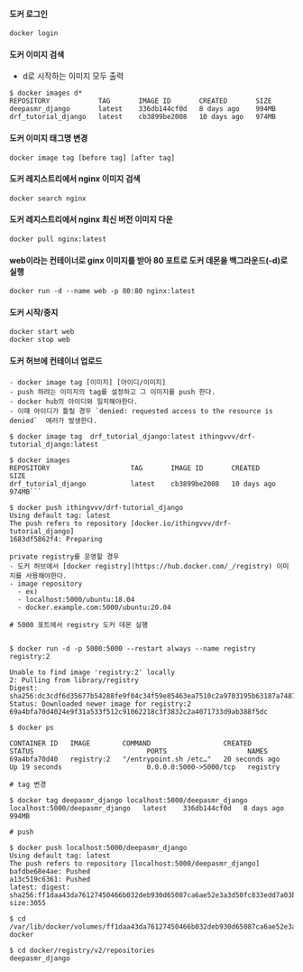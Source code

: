 #### 도커 로그인
```
docker login
```

#### 도커 이미지 검색
- d로 시작하는 이미지 모두 출력

```
$ docker images d*
REPOSITORY            TAG       IMAGE ID       CREATED       SIZE 
deepasmr_django       latest    336db144cf0d   8 days ago    994MB
drf_tutorial_django   latest    cb3899be2008   10 days ago   974MB

```

#### 도커 이미지 태그명 변경

```
docker image tag [before tag] [after tag]
```


#### 도커 레지스트리에서 nginx 이미지 검색
```
docker search nginx
```

#### 도커 레지스트리에서 nginx 최신 버전 이미지 다운

```
docker pull nginx:latest
```

#### web이라는 컨테이너로 ginx 이미지를 받아 80 포트로 도커 데몬을 백그라운드(-d)로 실행
```
docker run -d --name web -p 80:80 nginx:latest
```

#### 도커 시작/중지
```
docker start web
docker stop web
```

#### 도커 허브에 컨테이너 업로드 

    - docker image tag [이미지] [아이디/이미지]
    - push 하려는 이미지의 tag를 설정하고 그 이미지를 push 한다.
    - docker hub의 아이디와 일치해야한다.
    - 이때 아이디가 틀릴 경우 `denied: requested access to the resource is denied`  에러가 발생한다. 
```
$ docker image tag  drf_tutorial_django:latest ithingvvv/drf-tutorial_django:latest

$ docker images
REPOSITORY                    TAG       IMAGE ID       CREATED       SIZE 
drf_tutorial_django           latest    cb3899be2008   10 days ago   974MB```

$ docker push ithingvvv/drf-tutorial_django
Using default tag: latest
The push refers to repository [docker.io/ithingvvv/drf-tutorial_django]
1683df5862f4: Preparing

private registry를 운영할 경우
- 도커 허브에서 [docker registry](https://hub.docker.com/_/registry) 이미지를 사용해야한다.
- image repository
  - ex)
  - localhost:5000/ubuntu:18.04
  - docker.example.com:5000/ubuntu:20.04
```

```
# 5000 포트에서 registry 도커 데몬 실행


$ docker run -d -p 5000:5000 --restart always --name registry registry:2

Unable to find image 'registry:2' locally
2: Pulling from library/registry
Digest: sha256:dc3cdf6d35677b54288fe9f04c34f59e85463ea7510c2a9703195b63187a7487
Status: Downloaded newer image for registry:2
69a4bfa70d4024e9f31a533f512c91062218c3f3832c2a4071733d9ab388f5dc

$ docker ps

CONTAINER ID   IMAGE        COMMAND                  CREATED          STATUS                            PORTS                    NAMES
69a4bfa70d40   registry:2   "/entrypoint.sh /etc…"   20 seconds ago   Up 19 seconds                     0.0.0.0:5000->5000/tcp   registry

# tag 변경

$ docker tag deepasmr_django localhost:5000/deepasmr_django
localhost:5000/deepasmr_django   latest    336db144cf0d   8 days ago    994MB

# push

$ docker push localhost:5000/deepasmr_django
Using default tag: latest
The push refers to repository [localhost:5000/deepasmr_django]
bafdbe68e4ae: Pushed
a13c519c6361: Pushed
latest: digest: sha256:ff1daa43da76127450466b032deb930d65087ca6ae52e3a3d50fc833edd7a03b size:3055

$ cd /var/lib/docker/volumes/ff1daa43da76127450466b032deb930d65087ca6ae52e3a3d50fc833edd7a03b/_data
docker

$ cd docker/registry/v2/repositories
deepasmr_django

```